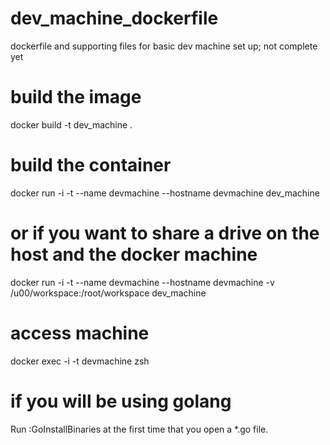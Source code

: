 # dev_machine_dockerfile
dockerfile and supporting files for basic dev machine set up; not complete yet

# build the image
docker build -t dev_machine .

# build the container
docker run -i -t --name devmachine --hostname devmachine dev_machine
# or if you want to share a drive on the host and the docker machine
docker run -i -t --name devmachine --hostname devmachine -v /u00/workspace:/root/workspace dev_machine

# access machine
docker exec -i -t devmachine zsh

# if you will be using golang
Run :GoInstallBinaries at the first time that you open a *.go file.
